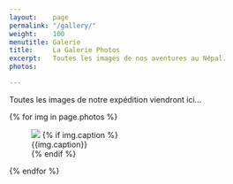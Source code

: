 ```yaml
---
layout:    page
permalink: "/gallery/"
weight:    100
menutitle: Galerie
title:     La Galerie Photos
excerpt:   Toutes les images de nos aventures au Népal.
photos: 

---
```


Toutes les images de notre expédition viendront ici...

<div class="album">
  {% for img in page.photos %}
   <figure>
      <img src="{{ img.file }}" />
      {% if img.caption %}
      <figcaption>{{img.caption}}</figcaption>
      {% endif %}
   </figure>
  {% endfor %}
</div>
